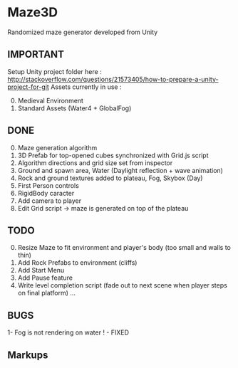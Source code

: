 # Maze3D
Randomized maze generator developed from Unity


IMPORTANT
-------
Setup Unity project folder here : http://stackoverflow.com/questions/21573405/how-to-prepare-a-unity-project-for-git
Assets currently in use : 


0. Medieval Environment
0. Standard Assets (Water4 + GlobalFog)

DONE
-------

0. Maze generation algorithm
0. 3D Prefab for top-opened cubes synchronized with Grid.js script
0. Algorithm directions and grid size set from inspector
0. Ground and spawn area, Water (Daylight reflection + wave animation)
0. Rock and ground textures added to plateau, Fog, Skybox (Day)
0. First Person controls
0. RigidBody caracter
0. Add camera to player
0. Edit Grid script -> maze is generated on top of the plateau

TODO
-------
0. Resize Maze to fit environment and player's body (too small and walls to thin)
0. Add Rock Prefabs to environment (cliffs)
0. Add Start Menu
0. Add Pause feature
0. Write level completion script (fade out to next scene when player steps on final platform)
...

BUGS
-------
1- Fog is not rendering on water ! - FIXED




Markups
-------

